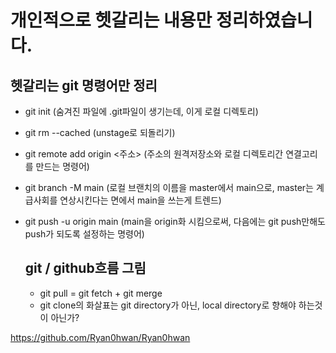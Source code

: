 # 개인적으로 헷갈리는 내용만 정리하였습니다.

## 헷갈리는 git 명령어만 정리
* git init (숨겨진 파일에 .git파일이 생기는데, 이게 로컬 디렉토리)
* git rm --cached <file> (unstage로 되돌리기)
* git remote add origin <주소>  (주소의 원격저장소와 로컬 디렉토리간 연결고리를 만드는 명령어)
* git branch -M main (로컬 브랜치의 이름을 master에서 main으로, master는 계급사회를 연상시킨다는 면에서 main을 쓰는게 트렌드)
* git push -u origin main (main을 origin화 시킴으로써, 다음에는 git push만해도 push가 되도록 설정하는 명령어)

  ## git / github흐름 그림
  * git pull = git fetch + git merge
  * git clone의 화살표는 git directory가 아닌, local directory로 향해야 하는것이 아닌가?



https://github.com/Ryan0hwan/Ryan0hwan
